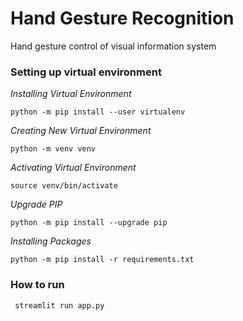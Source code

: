 # Hand Gesture Recognition
Hand gesture control of visual information system

### Setting up virtual environment

*Installing Virtual Environment*
```console
python -m pip install --user virtualenv
```
*Creating New Virtual Environment*
```console
python -m venv venv
```
*Activating Virtual Environment*
```console
source venv/bin/activate
```
*Upgrade PIP*
```console
python -m pip install --upgrade pip
```
*Installing Packages*
```console
python -m pip install -r requirements.txt
```

### How to run

```console
 streamlit run app.py
```